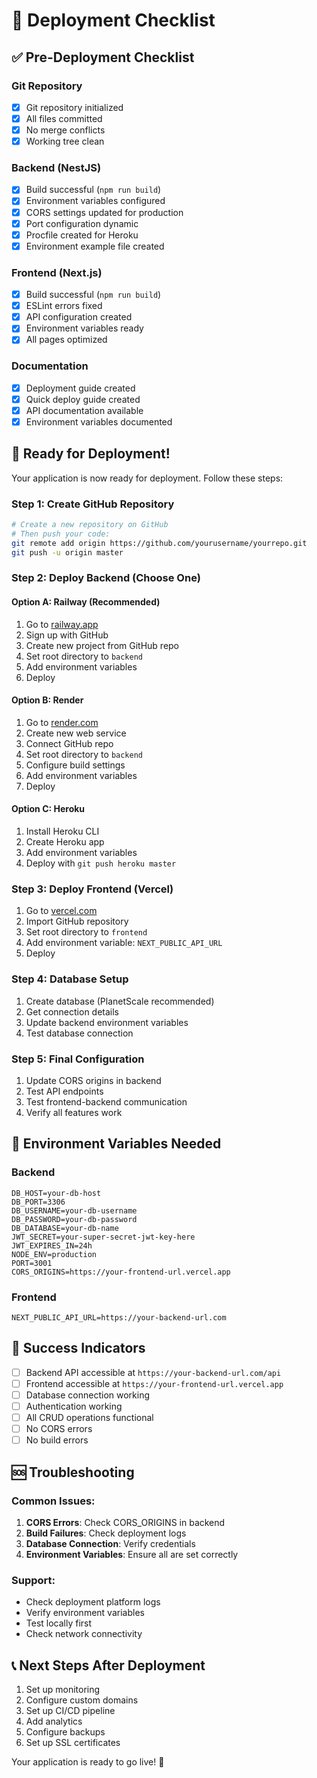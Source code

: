 # 🚀 Deployment Checklist

## ✅ Pre-Deployment Checklist

### Git Repository
- [x] Git repository initialized
- [x] All files committed
- [x] No merge conflicts
- [x] Working tree clean

### Backend (NestJS)
- [x] Build successful (`npm run build`)
- [x] Environment variables configured
- [x] CORS settings updated for production
- [x] Port configuration dynamic
- [x] Procfile created for Heroku
- [x] Environment example file created

### Frontend (Next.js)
- [x] Build successful (`npm run build`)
- [x] ESLint errors fixed
- [x] API configuration created
- [x] Environment variables ready
- [x] All pages optimized

### Documentation
- [x] Deployment guide created
- [x] Quick deploy guide created
- [x] API documentation available
- [x] Environment variables documented

## 🎯 Ready for Deployment!

Your application is now ready for deployment. Follow these steps:

### Step 1: Create GitHub Repository
```bash
# Create a new repository on GitHub
# Then push your code:
git remote add origin https://github.com/yourusername/yourrepo.git
git push -u origin master
```

### Step 2: Deploy Backend (Choose One)

#### Option A: Railway (Recommended)
1. Go to [railway.app](https://railway.app)
2. Sign up with GitHub
3. Create new project from GitHub repo
4. Set root directory to `backend`
5. Add environment variables
6. Deploy

#### Option B: Render
1. Go to [render.com](https://render.com)
2. Create new web service
3. Connect GitHub repo
4. Set root directory to `backend`
5. Configure build settings
6. Add environment variables
7. Deploy

#### Option C: Heroku
1. Install Heroku CLI
2. Create Heroku app
3. Add environment variables
4. Deploy with `git push heroku master`

### Step 3: Deploy Frontend (Vercel)
1. Go to [vercel.com](https://vercel.com)
2. Import GitHub repository
3. Set root directory to `frontend`
4. Add environment variable: `NEXT_PUBLIC_API_URL`
5. Deploy

### Step 4: Database Setup
1. Create database (PlanetScale recommended)
2. Get connection details
3. Update backend environment variables
4. Test database connection

### Step 5: Final Configuration
1. Update CORS origins in backend
2. Test API endpoints
3. Test frontend-backend communication
4. Verify all features work

## 🔧 Environment Variables Needed

### Backend
```
DB_HOST=your-db-host
DB_PORT=3306
DB_USERNAME=your-db-username
DB_PASSWORD=your-db-password
DB_DATABASE=your-db-name
JWT_SECRET=your-super-secret-jwt-key-here
JWT_EXPIRES_IN=24h
NODE_ENV=production
PORT=3001
CORS_ORIGINS=https://your-frontend-url.vercel.app
```

### Frontend
```
NEXT_PUBLIC_API_URL=https://your-backend-url.com
```

## 🎉 Success Indicators

- [ ] Backend API accessible at `https://your-backend-url.com/api`
- [ ] Frontend accessible at `https://your-frontend-url.vercel.app`
- [ ] Database connection working
- [ ] Authentication working
- [ ] All CRUD operations functional
- [ ] No CORS errors
- [ ] No build errors

## 🆘 Troubleshooting

### Common Issues:
1. **CORS Errors**: Check CORS_ORIGINS in backend
2. **Build Failures**: Check deployment logs
3. **Database Connection**: Verify credentials
4. **Environment Variables**: Ensure all are set correctly

### Support:
- Check deployment platform logs
- Verify environment variables
- Test locally first
- Check network connectivity

## 📞 Next Steps After Deployment

1. Set up monitoring
2. Configure custom domains
3. Set up CI/CD pipeline
4. Add analytics
5. Configure backups
6. Set up SSL certificates

Your application is ready to go live! 🚀 